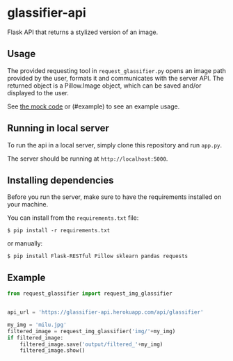 # glassifier-api
 Flask API that returns a stylized version of an image.

## Usage
The provided requesting tool in `request_glassifier.py` opens an image path provided by the user, formats it and communicates with the server API. The returned object is a Pillow.Image object, which can be saved and/or displayed to the user.

See [the mock code](./mock_code.py) or (#example) to see an example usage.

## Running in local server
To run the api in a local server, simply clone this repository and run `app.py`.

The server should be running at `http://localhost:5000`.

## Installing dependencies
Before you run the server, make sure to have the requirements installed on your machine.

You can install from the `requirements.txt` file:
```
$ pip install -r requirements.txt
```
or manually:
```
$ pip install Flask-RESTful Pillow sklearn pandas requests
```

## Example
```python
from request_glassifier import request_img_glassifier


api_url = 'https://glassifier-api.herokuapp.com/api/glassifier'

my_img = 'milu.jpg'
filtered_image = request_img_glassifier('img/'+my_img)
if filtered_image:
    filtered_image.save('output/filtered_'+my_img)
    filtered_image.show()
```

